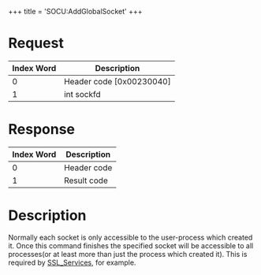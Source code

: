 +++
title = 'SOCU:AddGlobalSocket'
+++

# Request

| Index Word | Description                |
|------------|----------------------------|
| 0          | Header code \[0x00230040\] |
| 1          | int sockfd                 |

# Response

| Index Word | Description |
|------------|-------------|
| 0          | Header code |
| 1          | Result code |

# Description

Normally each socket is only accessible to the user-process which
created it. Once this command finishes the specified socket will be
accessible to all processes(or at least more than just the process which
created it). This is required by
[SSL_Services](SSL_Services "wikilink"), for example.